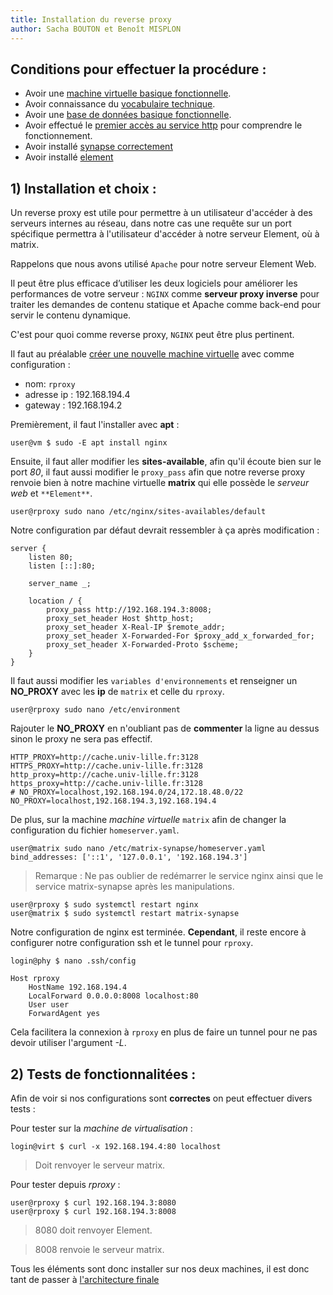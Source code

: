 ```yaml
---
title: Installation du reverse proxy
author: Sacha BOUTON et Benoît MISPLON
---
```


## Conditions pour effectuer la procédure : 
-   Avoir une [machine virtuelle basique fonctionnelle](./creation_vm.md).
-   Avoir connaissance du [vocabulaire technique](./introduction_et_vocabulaire.md).
-   Avoir une [base de données basique fonctionnelle](./installation_bdd.md).
-   Avoir effectué le [premier accès au service http](./acces_au_service_http.md) pour comprendre le fonctionnement.
-   Avoir installé [synapse correctement](./installation_synapse.md)
-   Avoir installé [element](./installation_element.md)

## 1) Installation et choix :

Un reverse proxy est utile pour permettre à un utilisateur d'accéder à des serveurs internes au réseau, dans notre cas une requête sur un port spécifique permettra à l'utilisateur d'accéder à notre serveur Element, où à matrix.

Rappelons que nous avons utilisé `Apache` pour notre serveur Element Web.

Il peut être plus efficace d’utiliser les deux logiciels pour améliorer les performances de votre serveur : 
`NGINX` comme **serveur proxy inverse** pour traiter les demandes de contenu statique et Apache comme back-end pour servir le contenu dynamique.

C'est pour quoi comme reverse proxy, `NGINX` peut être plus pertinent.

Il faut au préalable [créer une nouvelle machine virtuelle](./creation_vm.md) avec comme configuration :
 - nom: `rproxy`
 - adresse ip : 192.168.194.4
 - gateway : 192.168.194.2

Premièrement, il faut l'installer avec **apt** :
```
user@vm $ sudo -E apt install nginx
```
Ensuite, il faut aller modifier les **sites-available**, afin qu'il écoute bien sur le port *80*, il faut aussi modifier le `proxy_pass` afin que notre reverse proxy renvoie bien à notre machine virtuelle **matrix** qui elle possède le *serveur web* et `**Element**`.
```
user@rproxy sudo nano /etc/nginx/sites-availables/default
```
Notre configuration par défaut devrait ressembler à ça après modification :
```
server {
    listen 80;
    listen [::]:80;

    server_name _;

    location / {
        proxy_pass http://192.168.194.3:8008;
        proxy_set_header Host $http_host;
        proxy_set_header X-Real-IP $remote_addr;
        proxy_set_header X-Forwarded-For $proxy_add_x_forwarded_for;
        proxy_set_header X-Forwarded-Proto $scheme;
    }
}
```
Il faut aussi modifier les `variables d'environnements` et renseigner un **NO_PROXY** avec les **ip** de `matrix` et celle du `rproxy`.
```
user@rproxy sudo nano /etc/environment
```
Rajouter le **NO_PROXY** en n'oubliant pas de **commenter** la ligne au dessus sinon le proxy ne sera pas effectif.
```
HTTP_PROXY=http://cache.univ-lille.fr:3128
HTTPS_PROXY=http://cache.univ-lille.fr:3128
http_proxy=http://cache.univ-lille.fr:3128
https_proxy=http://cache.univ-lille.fr:3128
# NO_PROXY=localhost,192.168.194.0/24,172.18.48.0/22
NO_PROXY=localhost,192.168.194.3,192.168.194.4
```

De plus, sur la machine *machine virtuelle* `matrix` afin de changer la configuration du fichier `homeserver.yaml`.

```
user@matrix sudo nano /etc/matrix-synapse/homeserver.yaml
bind_addresses: ['::1', '127.0.0.1', '192.168.194.3']
```

>Remarque : Ne pas oublier de redémarrer le service nginx ainsi que le service matrix-synapse après les manipulations.
```
user@rproxy $ sudo systemctl restart nginx
user@matrix $ sudo systemctl restart matrix-synapse
```

Notre configuration de nginx est terminée.
**Cependant**, il reste encore à configurer notre configuration ssh et le tunnel pour `rproxy`.
```
login@phy $ nano .ssh/config
```

```
Host rproxy
    HostName 192.168.194.4
    LocalForward 0.0.0.0:8008 localhost:80
    User user
    ForwardAgent yes
```

Cela facilitera la connexion à `rproxy` en plus de faire un tunnel pour ne pas devoir utiliser l'argument *-L*.
## 2) Tests de fonctionnalitées : 

Afin de voir si nos configurations sont **correctes** on peut effectuer divers tests :

Pour tester sur la *machine de virtualisation* : 
```
login@virt $ curl -x 192.168.194.4:80 localhost
```
>Doit renvoyer le serveur matrix.

Pour tester depuis *rproxy* :
```
user@rproxy $ curl 192.168.194.3:8080
user@rproxy $ curl 192.168.194.3:8008
```
>8080 doit renvoyer Element.
 
>8008 renvoie le serveur matrix.

Tous les éléments sont donc installer sur nos deux machines, il est donc tant de passer à [l'architecture finale](./architecture_finale.md)